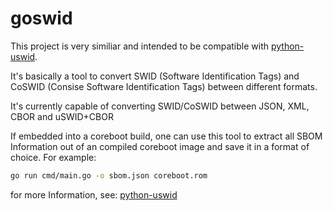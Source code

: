 # goswid

This project is very similiar and intended to be compatible with [python-uswid](https://github.com/hughsie/python-uswid).

It's basically a tool to convert SWID (Software Identification Tags) and CoSWID (Consise Software Identification Tags) between different formats.

It's currently capable of converting SWID/CoSWID between JSON, XML, CBOR and uSWID+CBOR

If embedded into a coreboot build, one can use this tool to extract all SBOM Information out of an compiled coreboot image and save it in a format of choice. For example:
```sh
go run cmd/main.go -o sbom.json coreboot.rom
```

for more Information, see: [python-uswid](https://github.com/hughsie/python-uswid)
